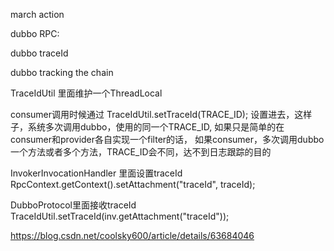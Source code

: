 march action

dubbo RPC:

dubbo traceId

dubbo tracking the chain

TraceIdUtil 里面维护一个ThreadLocal<String>

consumer调用时候通过
TraceIdUtil.setTraceId(TRACE_ID);
设置进去，这样子，系统多次调用dubbo，使用的同一个TRACE_ID,  如果只是简单的在consumer和provider各自实现一个filter的话，
如果consumer，多次调用dubbo一个方法或者多个方法，TRACE_ID会不同，达不到日志跟踪的目的


InvokerInvocationHandler 里面设置traceId
RpcContext.getContext().setAttachment("traceId", traceId);

DubboProtocol里面接收traceId
TraceIdUtil.setTraceId(inv.getAttachment("traceId"));



https://blog.csdn.net/coolsky600/article/details/63684046